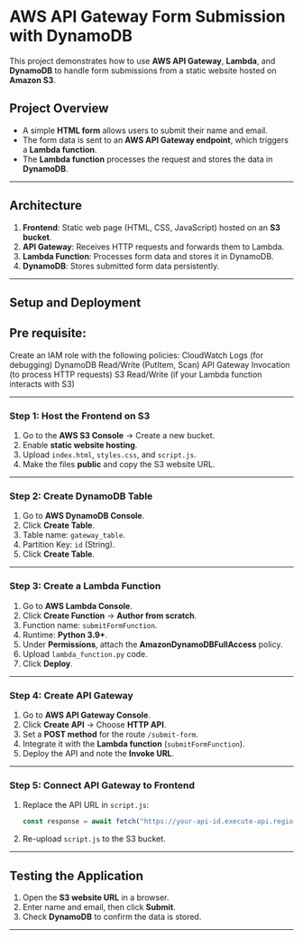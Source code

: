 # **AWS API Gateway Form Submission with DynamoDB**  

This project demonstrates how to use **AWS API Gateway**, **Lambda**, and **DynamoDB** to handle form submissions from a static website hosted on **Amazon S3**.  

## **Project Overview**  
- A simple **HTML form** allows users to submit their name and email.  
- The form data is sent to an **AWS API Gateway endpoint**, which triggers a **Lambda function**.  
- The **Lambda function** processes the request and stores the data in **DynamoDB**.  

---

## **Architecture**  
1. **Frontend**: Static web page (HTML, CSS, JavaScript) hosted on an **S3 bucket**.  
2. **API Gateway**: Receives HTTP requests and forwards them to Lambda.  
3. **Lambda Function**: Processes form data and stores it in DynamoDB.  
4. **DynamoDB**: Stores submitted form data persistently.  

---

## **Setup and Deployment**  

## **Pre requisite:** ##
Create an IAM role with the following policies:
CloudWatch Logs (for debugging)
DynamoDB Read/Write (PutItem, Scan)
API Gateway Invocation (to process HTTP requests)
S3 Read/Write (if your Lambda function interacts with S3)

---

### **Step 1: Host the Frontend on S3**  
1. Go to the **AWS S3 Console** → Create a new bucket.  
2. Enable **static website hosting**.  
3. Upload `index.html`, `styles.css`, and `script.js`.  
4. Make the files **public** and copy the S3 website URL.  

---

### **Step 2: Create DynamoDB Table**  
1. Go to **AWS DynamoDB Console**.  
2. Click **Create Table**.  
3. Table name: `gateway_table`.  
4. Partition Key: `id` (String).  
5. Click **Create Table**.  

---

### **Step 3: Create a Lambda Function**  
1. Go to **AWS Lambda Console**.  
2. Click **Create Function** → **Author from scratch**.  
3. Function name: `submitFormFunction`.  
4. Runtime: **Python 3.9+**.  
5. Under **Permissions**, attach the **AmazonDynamoDBFullAccess** policy.  
6. Upload `lambda_function.py` code.  
7. Click **Deploy**.  

---

### **Step 4: Create API Gateway**  
1. Go to **AWS API Gateway Console**.  
2. Click **Create API** → Choose **HTTP API**.  
3. Set a **POST method** for the route `/submit-form`.  
4. Integrate it with the **Lambda function** (`submitFormFunction`).  
5. Deploy the API and note the **Invoke URL**.  

---

### **Step 5: Connect API Gateway to Frontend**  
1. Replace the API URL in `script.js`:  

   ```javascript
   const response = await fetch("https://your-api-id.execute-api.region.amazonaws.com/prod/submit-form", {
   ```

2. Re-upload `script.js` to the S3 bucket.  

---

## **Testing the Application**  
1. Open the **S3 website URL** in a browser.  
2. Enter name and email, then click **Submit**.  
3. Check **DynamoDB** to confirm the data is stored.  

---
